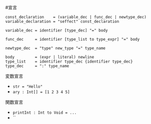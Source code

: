 #宣言

```
const_declaration    = (variable_dec | func_dec | newtype_dec)
variable_declaration = "seffect" const_declaration

variable_dec = identifier [type_dec] "=" body

func_dec     = identifier [type_list to type_expr] "=" body

newtype_dec  = "type" new_type "=" type_name

body         = (expr | literal) newline
type_list    = identifier type_dec {identifier type_dec}
type_dec     = ":" type_name
```

変数宣言

* `str = "Hello"`
* `ary : Int[] = [1 2 3 4 5]`

関数宣言

* `printInt : Int to Void = ...`
* ``
